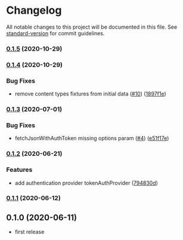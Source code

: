 # Changelog

All notable changes to this project will be documented in this file. See [standard-version](https://github.com/conventional-changelog/standard-version) for commit guidelines.

### [0.1.5](https://github.com/bmihelac/ra-data-django-rest-framework/compare/v0.1.4...v0.1.5) (2020-10-29)

### [0.1.4](https://github.com/bmihelac/ra-data-django-rest-framework/compare/v0.1.3...v0.1.4) (2020-10-29)


### Bug Fixes

* remove content types fixtures from initial data ([#10](https://github.com/bmihelac/ra-data-django-rest-framework/issues/10)) ([1897f1e](https://github.com/bmihelac/ra-data-django-rest-framework/commit/1897f1ef57a6310f32b4609bb6d19842667db792))

### [0.1.3](https://github.com/bmihelac/ra-data-django-rest-framework/compare/v0.1.2...v0.1.3) (2020-07-01)


### Bug Fixes

* fetchJsonWithAuthToken missing options param ([#4](https://github.com/bmihelac/ra-data-django-rest-framework/issues/4)) ([e51f17e](https://github.com/bmihelac/ra-data-django-rest-framework/commit/e51f17e75219301a3e18d80d453f87d8860e570e))

### [0.1.2](https://github.com/bmihelac/ra-data-django-rest-framework/compare/v0.1.1...v0.1.2) (2020-06-21)


### Features

* add authentication provider tokenAuthProvider ([794830d](https://github.com/bmihelac/ra-data-django-rest-framework/commit/794830d62d0599a0f5298c27037805b7e6904819))

### [0.1.1](https://github.com/bmihelac/ra-data-django-rest-framework/compare/v0.1.0...v0.1.1) (2020-06-12)

## 0.1.0 (2020-06-11)

* first release

